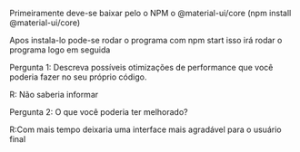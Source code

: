 Primeiramente deve-se baixar pelo o NPM o @material-ui/core (npm install @material-ui/core)

Apos instala-lo pode-se rodar o programa com npm start isso irá rodar o programa logo em seguida

Pergunta 1: Descreva possíveis otimizações de performance que você poderia fazer no seu
próprio código.

R: Não saberia informar

Pergunta 2: O que você poderia ter melhorado?

R:Com mais tempo deixaria uma interface mais agradável para o usuário final
